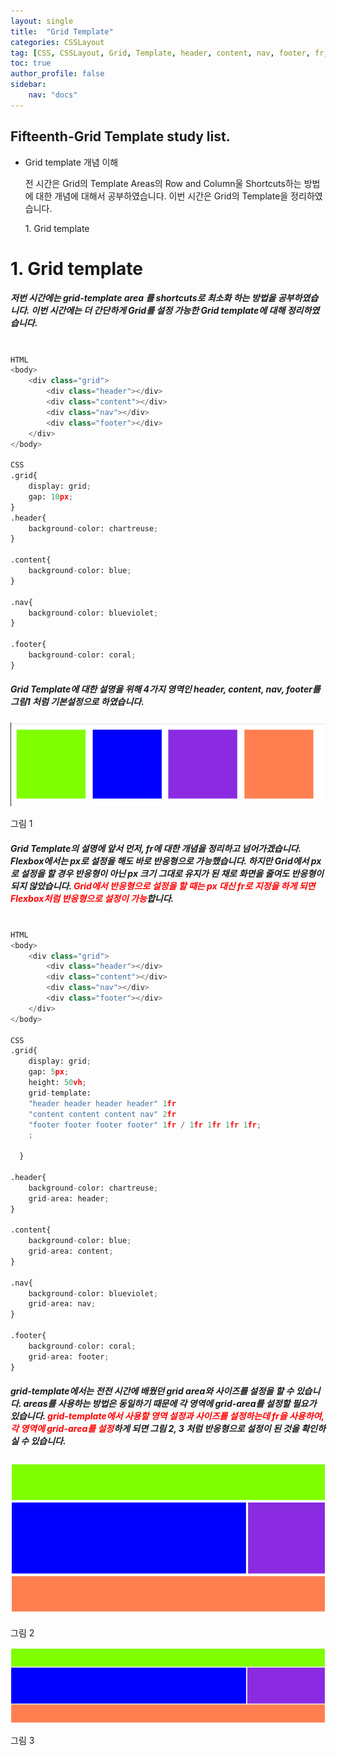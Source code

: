 ```yaml
---
layout: single
title:  "Grid Template"
categories: CSSLayout
tag: [CSS, CSSLayout, Grid, Template, header, content, nav, footer, fr, blog]
toc: true
author_profile: false
sidebar:
    nav: "docs"
---
```


<div class="notice">
<h2>Fifteenth-Grid Template study list.</h2>
<ul>
    <li>Grid template 개념 이해</li>
    <p>전 시간은 Grid의 Template Areas의 Row and Column울 Shortcuts하는 방법에 대한 개념에 대해서 공부하였습니다. 이번 시간은 Grid의 Template을 정리하였습니다.</p>
    1. Grid template
</ul>
</div>

# 1. Grid template

<h5>저번 시간에는 grid-template area 를 shortcuts로 최소화 하는 방법을 공부하였습니다. 이번 시간에는 더 간단하게 Grid를 설정 가능한 Grid template에 대해 정리하였습니다.</h5>

```python

HTML
<body>
    <div class="grid">
        <div class="header"></div>
        <div class="content"></div>
        <div class="nav"></div>
        <div class="footer"></div>
    </div>
</body>

CSS
.grid{
    display: grid;
    gap: 10px;
}
.header{
    background-color: chartreuse;
}

.content{
    background-color: blue;
}

.nav{
    background-color: blueviolet;
}

.footer{
    background-color: coral;
}

```

<h5>Grid Template에 대한 설명을 위해 4가지 영역인 header, content, nav, footer를 그림1 처럼 기본설정으로 하였습니다.</h5>

![image-20220719194059045](https://github.com/LeeGwonSeon/LeeGwonSeon.github.io/blob/master/imeages/2022-07-19-Fifteenth_Grid%20Template/image-20220719194059045.png?raw=true)

그림 1

<h5>Grid Template의 설명에 앞서 먼저, fr에 대한 개념을 정리하고 넘어가겠습니다. Flexbox에서는 px로 설정을 해도 바로 반응형으로 가능했습니다. 하지만 Grid에서 px로 설정을 할 경우 반응형이 아닌 px 크기 그대로 유지가 된 채로 화면을 줄여도 반응형이 되지 않았습니다. <span style="color:red">Grid에서 반응형으로 설정을 할 때는 px 대신 fr로 지정을 하게 되면 Flexbox처럼 반응형으로 설정이 가능</span>합니다.</h5>

```python

HTML
<body>
    <div class="grid">
        <div class="header"></div>
        <div class="content"></div>
        <div class="nav"></div>
        <div class="footer"></div>
    </div>
</body>

CSS
.grid{
    display: grid;
    gap: 5px;
    height: 50vh;
    grid-template: 
    "header header header header" 1fr
    "content content content nav" 2fr
    "footer footer footer footer" 1fr / 1fr 1fr 1fr 1fr;
    ;

  }

.header{
    background-color: chartreuse;
    grid-area: header;
}

.content{
    background-color: blue;
    grid-area: content;
}

.nav{
    background-color: blueviolet;
    grid-area: nav;
}

.footer{
    background-color: coral;
    grid-area: footer;
}

```

<h5>grid-template에서는 전전 시간에 배웠던 grid area와 사이즈를 설정을 할 수 있습니다. areas를 사용하는 방법은 동일하기 때문에 각 영역에 grid-area를 설정할 필요가 있습니다. <span style="color:red">grid-template에서 사용할 영역 설정과 사이즈를 설정하는데 fr을 사용하여, 각 영역에 grid-area를 설정</span>하게 되면 그림 2, 3 처럼 반응형으로 설정이 된 것을 확인하실 수 있습니다.</h5>

![image-20220719195834650](https://github.com/LeeGwonSeon/LeeGwonSeon.github.io/blob/master/imeages/2022-07-19-Fifteenth_Grid%20Template/image-20220719195834650.png?raw=true)

그림 2

![image-20220719195901462](https://github.com/LeeGwonSeon/LeeGwonSeon.github.io/blob/master/imeages/2022-07-19-Fifteenth_Grid%20Template/image-20220719195901462.png?raw=true)

그림 3